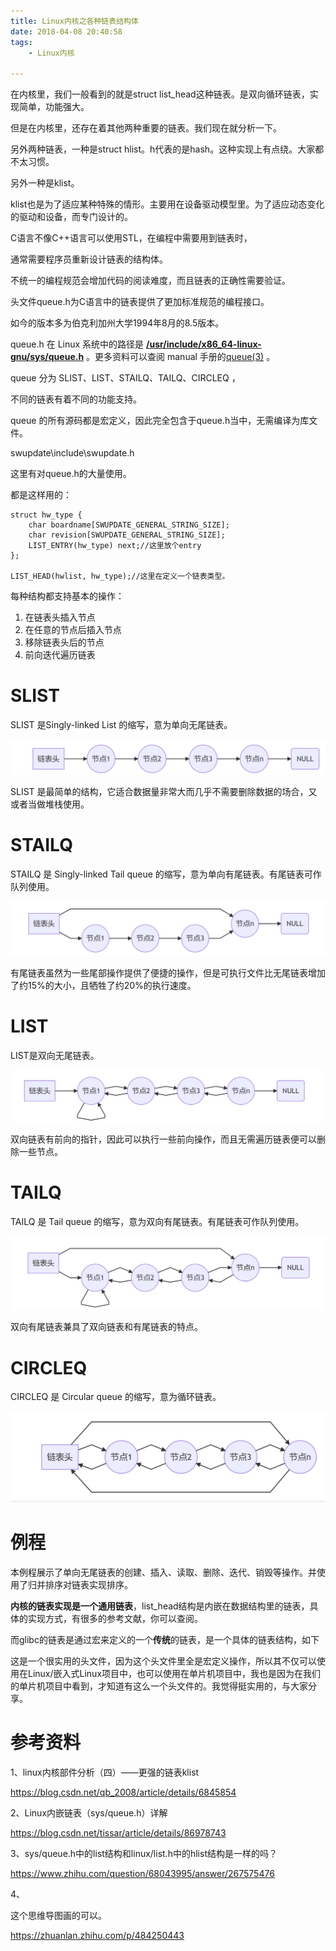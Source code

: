 ```yaml
---
title: Linux内核之各种链表结构体
date: 2018-04-08 20:40:58
tags:
	- Linux内核

---
```




在内核里，我们一般看到的就是struct list_head这种链表。是双向循环链表，实现简单，功能强大。

但是在内核里，还存在着其他两种重要的链表。我们现在就分析一下。

另外两种链表，一种是struct hlist。h代表的是hash。这种实现上有点绕。大家都不太习惯。

另外一种是klist。

klist也是为了适应某种特殊的情形。主要用在设备驱动模型里。为了适应动态变化的驱动和设备，而专门设计的。



C语言不像C++语言可以使用STL，在编程中需要用到链表时，

通常需要程序员重新设计链表的结构体。

不统一的编程规范会增加代码的阅读难度，而且链表的正确性需要验证。

头文件queue.h为C语言中的链表提供了更加标准规范的编程接口。

如今的版本多为伯克利加州大学1994年8月的8.5版本。

queue.h 在 Linux 系统中的路径是 **[/usr/include/x86_64-linux-gnu/sys/queue.h](https://code.woboq.org/userspace/glibc/misc/sys/queue.h.html)** 。更多资料可以查阅 manual 手册的[queue(3)](http://man7.org/linux/man-pages//man3/SLIST_ENTRY.3.html) 。



queue 分为 SLIST、LIST、STAILQ、TAILQ、CIRCLEQ ，

不同的链表有着不同的功能支持。

queue 的所有源码都是宏定义，因此完全包含于queue.h当中，无需编译为库文件。

swupdate\include\swupdate.h

这里有对queue.h的大量使用。

都是这样用的：

```
struct hw_type {
	char boardname[SWUPDATE_GENERAL_STRING_SIZE];
	char revision[SWUPDATE_GENERAL_STRING_SIZE];
	LIST_ENTRY(hw_type) next;//这里放个entry
};

LIST_HEAD(hwlist, hw_type);//这里在定义一个链表类型。
```



每种结构都支持基本的操作：

1. 在链表头插入节点
2. 在任意的节点后插入节点
3. 移除链表头后的节点
4. 前向迭代遍历链表

# SLIST

SLIST 是Singly-linked List 的缩写，意为单向无尾链表。

![image-20221218110000661](../images/random_name/image-20221218110000661.png)

SLIST 是最简单的结构，它适合数据量非常大而几乎不需要删除数据的场合，又或者当做堆栈使用。

# STAILQ

STAILQ 是 Singly-linked Tail queue 的缩写，意为单向有尾链表。有尾链表可作队列使用。

![image-20221218110532220](../images/random_name/image-20221218110532220.png)

有尾链表虽然为一些尾部操作提供了便捷的操作，但是可执行文件比无尾链表增加了约15%的大小，且牺牲了约20%的执行速度。



# LIST

LIST是双向无尾链表。

![image-20221218110611102](../images/random_name/image-20221218110611102.png)

双向链表有前向的指针，因此可以执行一些前向操作，而且无需遍历链表便可以删除一些节点。

# TAILQ

TAILQ 是 Tail queue 的缩写，意为双向有尾链表。有尾链表可作队列使用。

![image-20221218110639290](../images/random_name/image-20221218110639290.png)

双向有尾链表兼具了双向链表和有尾链表的特点。

# CIRCLEQ

CIRCLEQ 是 Circular queue 的缩写，意为循环链表。

![image-20221218110704597](../images/random_name/image-20221218110704597.png)



# 例程

本例程展示了单向无尾链表的创建、插入、读取、删除、迭代、销毁等操作。并使用了归并排序对链表实现排序。



**内核的链表实现是一个通用链表**，list_head结构是内嵌在数据结构里的链表，具体的实现方式，有很多的参考文献，你可以查阅。

而glibc的链表是通过宏来定义的一个**传统**的链表，是一个具体的链表结构，如下



这是一个很实用的头文件，因为这个头文件里全是宏定义操作，所以其不仅可以使用在Linux/嵌入式Linux项目中，也可以使用在单片机项目中，我也是因为在我们的单片机项目中看到，才知道有这么一个头文件的。我觉得挺实用的，与大家分享。



# 参考资料

1、linux内核部件分析（四）——更强的链表klist

https://blog.csdn.net/qb_2008/article/details/6845854

2、Linux内嵌链表（sys/queue.h）详解

https://blog.csdn.net/tissar/article/details/86978743

3、sys/queue.h中的list结构和linux/list.h中的hlist结构是一样的吗？

https://www.zhihu.com/question/68043995/answer/267575476

4、

这个思维导图画的可以。

https://zhuanlan.zhihu.com/p/484250443